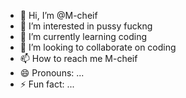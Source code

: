 - 👋 Hi, I’m @M-cheif
- 👀 I’m interested in pussy fuckng
- 🌱 I’m currently learning coding 
- 💞️ I’m looking to collaborate on coding 
- 📫 How to reach me M-cheif 
- 😄 Pronouns: ...
- ⚡ Fun fact: ...

<!---
M-cheif/M-cheif is a ✨ special ✨ repository because its `README.md` (this file) appears on your GitHub profile.
You can click the Preview link to take a look at your changes.
--->
